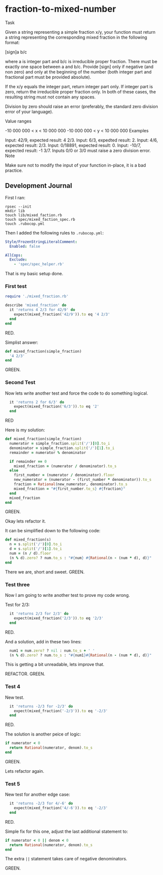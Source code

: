 # fraction-to-mixed-number

Task

Given a string representing a simple fraction x/y, your function must return a string representing the corresponding mixed fraction in the following format:

[sign]a b/c

where a is integer part and b/c is irreducible proper fraction. There must be exactly one space between a and b/c. Provide [sign] only if negative (and non zero) and only at the beginning of the number (both integer part and fractional part must be provided absolute).

If the x/y equals the integer part, return integer part only. If integer part is zero, return the irreducible proper fraction only. In both of these cases, the resulting string must not contain any spaces.

Division by zero should raise an error (preferably, the standard zero division error of your language).

Value ranges

-10 000 000 < x < 10 000 000
-10 000 000 < y < 10 000 000
Examples

Input: 42/9, expected result: 4 2/3.
Input: 6/3, expedted result: 2.
Input: 4/6, expected result: 2/3.
Input: 0/18891, expected result: 0.
Input: -10/7, expected result: -1 3/7.
Inputs 0/0 or 3/0 must raise a zero division error.
Note

Make sure not to modify the input of your function in-place, it is a bad practice.


## Development Journal

First I ran:
```
rpsec --init
mkdir lib
touch lib/mixed_faction.rb
touch spec/mixed_faction_spec.rb
touch .rubocop.yml
```

Then I added the following rules to ```.rubocop.yml```:
```yml
Style/FrozenStringLiteralComment:
  Enabled: false

AllCops:
  Exclude:
    - 'spec/spec_helper.rb'
```

That is my basic setup done.

### First test

```ruby
require './mixed_fraction.rb'

describe 'mixed_fraction' do
  it 'returns 4 2/3 for 42/9' do
    expect(mixed_fraction('42/9')).to eq '4 2/3'
  end
end
```

RED.

Simplist answer:

```ruby
def mixed_fraction(simple_fraction)
  '4 2/3'
end
```

GREEN.

### Second Test

Now lets write another test and force the code to do something logical.

```ruby
  it 'returns 2 for 6/3' do
    expect(mixed_fraction('6/3')).to eq '2'
  end
```

RED

Here is my solution:

```ruby
def mixed_fraction(simple_fraction)
  numerator = simple_fraction.split('/')[0].to_i
  denominator = simple_fraction.split('/')[1].to_i
  remainder = numerator % denominator

  if remainder == 0
    mixed_fraction = (numerator / denominator).to_s
  else 
    first_number = (numerator / denominator).floor
    new_numerator = (numerator - (first_number * denominator)).to_s
    fraction = Rational(new_numerator, denominator).to_s
    mixed_fraction = "#{first_number.to_s} #{fraction}"
  end
  mixed_fraction
end
```

GREEN.

Okay lets refactor it.

It can be simplified down to the following code:

```ruby
def mixed_fraction(s)
  n = s.split('/')[0].to_i
  d = s.split('/')[1].to_i
  num = (n / d).floor
  (n % d).zero? ? num.to_s : "#{num} #{Rational(n - (num * d), d)}"
end
```

There we are, short and sweet. GREEN.

### Test three

Now I am going to write another test to prove my code wrong.

Test for 2/3:

```ruby 
  it 'returns 2/3 for 2/3' do
    expect(mixed_fraction('2/3')).to eq '2/3'
  end
```

RED.

And a solution, add in these two lines:

```ruby
  num1 = num.zero? ? nil : num.to_s + ' '
  (n % d).zero? ? num.to_s : "#{num1}#{Rational(n - (num * d), d)}"
```

This is getting a bit unreadable, lets improve that.

REFACTOR. GREEN.

### Test 4

New test.

```ruby
  it 'returns -2/3 for -2/3' do
    expect(mixed_fraction('-2/3')).to eq '-2/3'
  end
```

RED.

The solution is another peice of logic: 

```ruby
if numerator < 0
  return Rational(numerator, denom).to_s
end
```

GREEN.

Lets refactor again.

### Test 5

New test for another edge case:

```ruby
  it 'returns -2/3 for 4/-6' do
    expect(mixed_fraction('4/-6')).to eq '-2/3'
  end
```

RED.

Simple fix for this one, adjust the last additional statement to:

```ruby
if numerator < 0 || denom < 0
  return Rational(numerator, denom).to_s
end
```
The extra ```||``` statement takes care of negative denominators.

GREEN.
